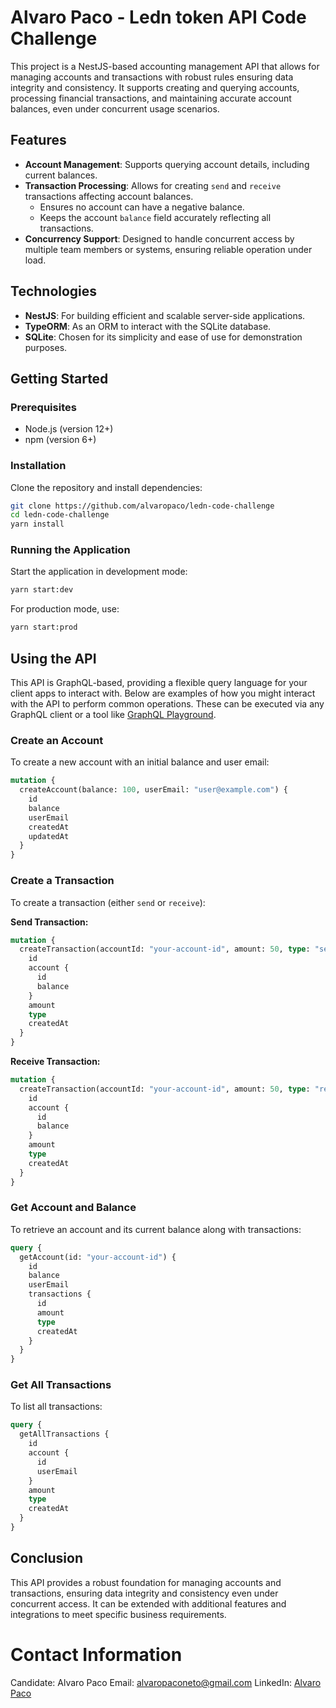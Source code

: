 # Alvaro Paco - Ledn token API Code Challenge

This project is a NestJS-based accounting management API that allows for managing accounts and transactions with robust rules ensuring data integrity and consistency. It supports creating and querying accounts, processing financial transactions, and maintaining accurate account balances, even under concurrent usage scenarios.

## Features

- **Account Management**: Supports querying account details, including current balances.
- **Transaction Processing**: Allows for creating `send` and `receive` transactions affecting account balances.
  - Ensures no account can have a negative balance.
  - Keeps the account `balance` field accurately reflecting all transactions.
- **Concurrency Support**: Designed to handle concurrent access by multiple team members or systems, ensuring reliable operation under load.

## Technologies

- **NestJS**: For building efficient and scalable server-side applications.
- **TypeORM**: As an ORM to interact with the SQLite database.
- **SQLite**: Chosen for its simplicity and ease of use for demonstration purposes.

## Getting Started

### Prerequisites

- Node.js (version 12+)
- npm (version 6+)

### Installation

Clone the repository and install dependencies:

```bash
git clone https://github.com/alvaropaco/ledn-code-challenge
cd ledn-code-challenge
yarn install
```

### Running the Application

Start the application in development mode:

```bash
yarn start:dev
```

For production mode, use:

```bash
yarn start:prod
```

## Using the API

This API is GraphQL-based, providing a flexible query language for your client apps to interact with. Below are examples of how you might interact with the API to perform common operations. These can be executed via any GraphQL client or a tool like [GraphQL Playground](https://github.com/graphql/graphql-playground).

### Create an Account

To create a new account with an initial balance and user email:

```graphql
mutation {
  createAccount(balance: 100, userEmail: "user@example.com") {
    id
    balance
    userEmail
    createdAt
    updatedAt
  }
}
```

### Create a Transaction

To create a transaction (either `send` or `receive`):

**Send Transaction:**

```graphql
mutation {
  createTransaction(accountId: "your-account-id", amount: 50, type: "send") {
    id
    account {
      id
      balance
    }
    amount
    type
    createdAt
  }
}
```

**Receive Transaction:**

```graphql
mutation {
  createTransaction(accountId: "your-account-id", amount: 50, type: "receive") {
    id
    account {
      id
      balance
    }
    amount
    type
    createdAt
  }
}
```

### Get Account and Balance

To retrieve an account and its current balance along with transactions:

```graphql
query {
  getAccount(id: "your-account-id") {
    id
    balance
    userEmail
    transactions {
      id
      amount
      type
      createdAt
    }
  }
}
```

### Get All Transactions

To list all transactions:

```graphql
query {
  getAllTransactions {
    id
    account {
      id
      userEmail
    }
    amount
    type
    createdAt
  }
}
```

## Conclusion

This API provides a robust foundation for managing accounts and transactions, ensuring data integrity and consistency even under concurrent access. It can be extended with additional features and integrations to meet specific business requirements.

# Contact Information
Candidate: Alvaro Paco
Email: alvaropaconeto@gmail.com
LinkedIn: [Alvaro Paco](https://www.linkedin.com/in/alvaropaco/)

